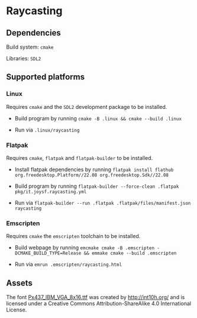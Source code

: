 # Raycasting

## Dependencies

Build system: `cmake`

Libraries: `SDL2`

## Supported platforms

### Linux

Requires `cmake` and the `SDL2` development package to be installed.

+ Build program by running `cmake -B .linux && cmake --build .linux`

+ Run via `.linux/raycasting`

### Flatpak

Requires `cmake`, `flatpak` and `flatpak-builder` to be installed.

+ Install flatpak dependencies by running `flatpak install flathub org.freedesktop.Platform//22.08 org.freedesktop.Sdk//22.08`

+ Build program by running `flatpak-builder --force-clean .flatpak pkg/it.joysf.raycasting.yml`

+ Run via `flatpak-builder --run .flatpak .flatpak/files/manifest.json raycasting`

### Emscripten

Requires `cmake` the `emscripten` toolchain to be installed.

+ Build webpage by running `emcmake cmake -B .emscripten -DCMAKE_BUILD_TYPE=Release && emmake cmake --build .emscripten`

+ Run via `emrun .emscripten/raycasting.html`

## Assets

The font [Px437_IBM_VGA_8x16.ttf](assets%2Ffont%2FPx437_IBM_VGA_8x16.ttf) was created by http://int10h.org/ and is licensed under a Creative Commons
Attribution-ShareAlike 4.0 International License.
